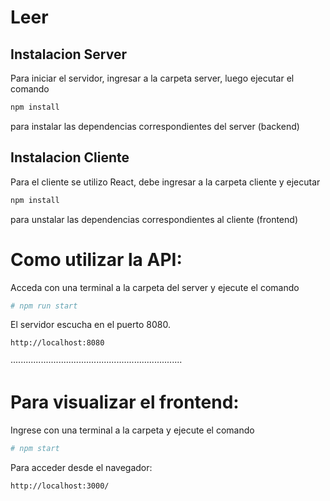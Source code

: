 # Leer


## Instalacion Server

Para iniciar el servidor, ingresar a la carpeta server, luego ejecutar el comando

```bash
npm install
```
para instalar las dependencias correspondientes del server (backend)



## Instalacion Cliente
Para el cliente se utilizo React, debe ingresar a la carpeta cliente y ejecutar

```bash
npm install
```
para unstalar las dependencias correspondientes al cliente (frontend)

# Como utilizar la API:
Acceda con una terminal a la carpeta del server y ejecute el comando
```bash
# npm run start
```
El servidor escucha en el puerto 8080.
```bash
http://localhost:8080
```


····································································

# Para visualizar el frontend:
Ingrese con una terminal a la carpeta  y ejecute el comando

```bash
# npm start
```
Para acceder desde el navegador:

```bash
http://localhost:3000/
```